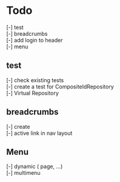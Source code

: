 # Todo

[-] test  
[-] breadcrumbs  
[-] add login to header  
[-] menu  

## test

[-] check existing tests  
[-] create a test for CompositeIdRepository  
[-] Virtual Repository  

## breadcrumbs

[-] create  
[-] active link in nav layout  

## Menu

[-] dynamic ( page, ...)  
[-] multimenu  
